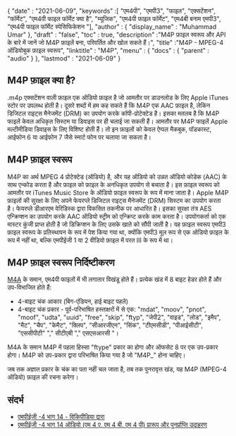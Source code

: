 {
  "date" : "2021-06-09",
  "keywords" :[ "एम4पी", "एमपी3", "फाइल", "एक्सटेंशन", "फॉर्मेट", "एम4पी फाइल फॉर्मेट क्या है", "म्यूजिक", "एम4पी फाइल फॉर्मेट", "एम4बी बनाम एमपी3", "एम4पी फाइल फॉर्मेट स्पेसिफिकेशन "],
  "author" : {
    "display_name" : "Muhammad Umar"
},
  "draft" : "false",
  "toc" : true,
  "description" :"M4P फ़ाइल स्वरूप और API के बारे में जानें जो M4P फ़ाइलें बना, परिवर्तित और खोल सकते हैं।",
  "title" :"M4P - MPEG-4 ऑडियोबुक फ़ाइल स्वरूप",
  "linktitle" : "M4P",
  "menu" : {
    "docs" : {
      "parent" : "audio"
}
},
  "lastmod" : "2021-06-09"
}

## M4P फ़ाइल क्या है?
.m4p एक्सटेंशन वाली फ़ाइल एक ऑडियो फ़ाइल है जो आमतौर पर डाउनलोड के लिए Apple iTunes स्टोर पर उपलब्ध होती है। दूसरे शब्दों में हम कह सकते हैं कि M4P एक AAC फ़ाइल है, लेकिन डिजिटल राइट्स मैनेजमेंट (DRM) का उपयोग करके कॉपी-प्रोटेक्टेड है। इसका मतलब है कि M4P फाइलें केवल अधिकृत सिस्टम या डिवाइस पर ही चलाई जा सकती हैं। आमतौर पर M4P फाइलें Apple मल्टीमीडिया डिवाइस के लिए विशिष्ट होती हैं। तो इन फ़ाइलों को केवल ऐप्पल मैकबुक, पॉडकास्ट, आईफोन 6 या आईफोन 7 जैसे स्मार्ट फोन पर चलाया जा सकता है।

## M4P फ़ाइल स्वरूप
M4P का अर्थ MPEG 4 प्रोटेक्टेड (ऑडियो) है, और यह ऑडियो को उन्नत ऑडियो कोडेक (AAC) के साथ एन्कोड करता है और फ़ाइल को फ़ाइल के अनधिकृत उपयोग से बचाता है। इस फ़ाइल स्वरूप को आमतौर पर iTunes Music Store के ऑडियो फ़ाइल स्वरूप के रूप में माना जाता है। Apple M4P फ़ाइलों की सुरक्षा के लिए अपने फेयरप्ले डिजिटल राइट्स मैनेजमेंट (DRM) सिस्टम का उपयोग करता है। फेयरप्ले डीआरएम वेरिडिस्क द्वारा विकसित तकनीक पर आधारित है। इसका सुरक्षा तंत्र AES एन्क्रिप्शन का उपयोग करके AAC ऑडियो स्ट्रीम को एन्क्रिप्ट करके काम करता है। उपयोगकर्ता को एक मास्टर कुंजी प्राप्त होती है जो डिक्रिप्शन के लिए उसके खाते को सौंपी जाती है। यह फ़ाइल स्वरूप एमपी3 फ़ाइल स्वरूप के प्रतिस्थापन के रूप में पेश किया गया था, क्योंकि एमपी3 मूल रूप से एक ऑडियो फ़ाइल के रूप में नहीं था, बल्कि एमपीईजी 1 या 2 वीडियो फ़ाइल में परत III के रूप में था।


## M4P फ़ाइल स्वरूप निर्दिष्टीकरण

[M4A](/hi/audio/m4a/) के समान, एम4पी फाइलों में भी लगातार विखंडू होते हैं। प्रत्येक खंड में 8 बाइट हेडर होते हैं और उप-विभाजित होते हैं:
- 4-बाइट चंक आकार (बिग-एंडियन, हाई बाइट पहले)
- 4-बाइट चंक प्रकार - पूर्व-परिभाषित हस्ताक्षरों में से एक: "mdat", "moov", "pnot", "moof", "udta", "uuid", "free", "skip", "ftyp", "जेपी2", "वाइड", "लोड", "इमैप", "मैट", "चैप", "केमैट", "क्लिप", "सीआरजीएन", "सिंक", "टीएमसीडी", "पीआईसीटी", "एससीपीटी" "," सीटीएबी "," एसएसआरसी "।

M4A के समान M4P में पहला हिस्सा "ftype" प्रकार का होगा और ऑफसेट 8 पर एक उप-प्रकार होगा। M4P को उप-प्रकार द्वारा परिभाषित किया गया है जो "M4P_" होना चाहिए।

जब तक अज्ञात प्रकार के चंक का पता नहीं चल जाता है, तब तक पुनरावृत्त खंड, यह M4P (MPEG-4 ऑडियो) फ़ाइल की रचना करेगा।

## संदर्भ ##

* [एमपीईजी -4 भाग 14 - विकिपीडिया द्वारा](https://en.wikipedia.org/wiki/MPEG-4_Part_14)
* [एमपीईजी -4 भाग 14 ऑडियो (एम 4 ए, एम 4 बी, एम 4 पी) प्रारूप और पुनर्प्राप्ति उदाहरण](https://www.file-recovery.com/m4a-signature-format.htm)

